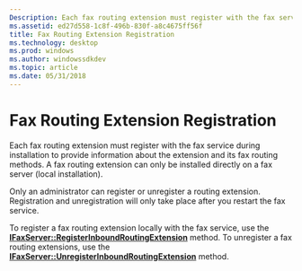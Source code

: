 ```yaml
---
Description: Each fax routing extension must register with the fax service during installation to provide information about the extension and its fax routing methods. A fax routing extension can only be installed directly on a fax server (local installation).
ms.assetid: ed27d558-1c8f-496b-830f-a8c4675ff56f
title: Fax Routing Extension Registration
ms.technology: desktop
ms.prod: windows
ms.author: windowssdkdev
ms.topic: article
ms.date: 05/31/2018
---
```


# Fax Routing Extension Registration

Each fax routing extension must register with the fax service during installation to provide information about the extension and its fax routing methods. A fax routing extension can only be installed directly on a fax server (local installation).

Only an administrator can register or unregister a routing extension. Registration and unregistration will only take place after you restart the fax service.

To register a fax routing extension locally with the fax service, use the [**IFaxServer::RegisterInboundRoutingExtension**](-mfax-faxserver-cpp-mfax-faxserver-registerinboundroutingextension-cpp.md) method. To unregister a fax routing extensions, use the [**IFaxServer::UnregisterInboundRoutingExtension**](-mfax-faxserver-cpp-mfax-faxserver-unregisterinboundroutingextension-cpp.md) method.

 

 



